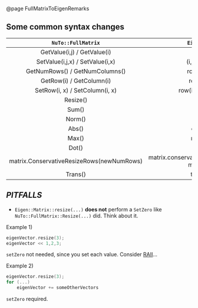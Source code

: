 @page FullMatrixToEigenRemarks

## Some common syntax changes

| `NuTo::FullMatrix` | `Eigen::Matrix` |
|:------:|:-------:|
| GetValue(i,j) / GetValue(i) | (i,j) / (i) |
| SetValue(i,j,x) / SetValue(i,x) | (i,j) = x / (i) = x |
| GetNumRows() /  GetNumColumns() | rows() / cols() |
| GetRow(i) / GetColumn(i) | row(i) / col(i)|
| SetRow(i, x) / SetColumn(i, x) | row(i) = x / col(i) = x | 
| Resize() | resize() |
| Sum() | sum()|
| Norm() | norm() |
| Abs() | cwiseAbs()|
| Max() | maxCoeff() |
| Dot() | dot() |
| matrix.ConservativeResizeRows(newNumRows) | matrix.conservativeResize(newNumRows, matrix.cols()) |
| Trans() | transpose() |

## *PITFALLS*

- `Eigen::Matrix::resize(...)` **does not** perform a `SetZero` like `NuTo::FullMatrix::Resize(...)` did. Think about it. 

Example 1)
~~~cpp
eigenVector.resize(3);
eigenVector << 1,2,3;
~~~
`setZero` not needed, since you set each value. Consider [RAII](https://en.wikipedia.org/wiki/Resource_acquisition_is_initialization)...

Example 2)
~~~cpp
eigenVector.resize(3);
for (...)
    eigenVector += someOtherVectors
~~~
`setZero` required.
